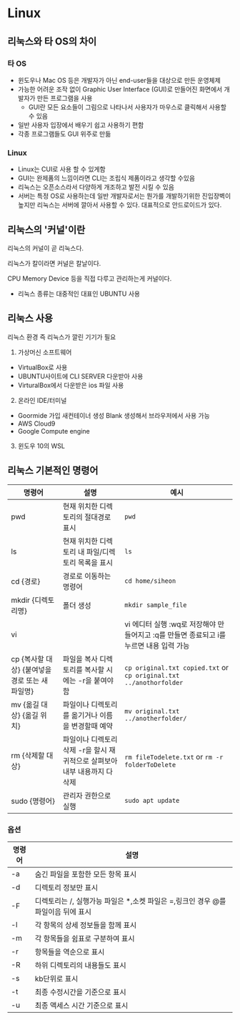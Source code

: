 # Linux
## 리눅스와 타 OS의 차이
### 타 OS
- 윈도우나 Mac OS 등은 개발자가 아닌 end-user들을 대상으로 만든 운영체제
- 가능한 어려운 조작 없이 Graphic User Interface (GUI)로 만들어진 화면에서 개발자가 만든 프로그램을 사용
  - GUI란 모든 요소들이 그림으로 나타나서 사용자가 마우스로 클릭해서 사용할 수 있음
- 일반 사용자 입장에서 배우기 쉽고 사용하기 편함
- 각종 프로그램들도 GUI 위주로 만듦
### Linux
- Linux는 CUI로 사용 할 수 있게함
- GUI는 완제품의 느낌이라면 CLI는 조립식 제품이라고 생각할 수있음
- 리눅스는 오픈소스라서 다양하게 개조하고 발전 시킬 수 있음
- 서버는 특정 OS로 사용하는데 일반 개발자로서는 뭔가를 개발하기위한 진입장벽이 높지만 리눅스는 서버에 깔아서 사용할 수 있다. 대표적으로 안드로이드가 있다.

## 리눅스의 '커널'이란
리눅스의 커널이 곧 리눅스다.

리눅스가 칼이라면 커널은 칼날이다.

CPU Memory Device 등을 직접 다루고 관리하는게 커널이다.

- 리눅스 종류는 대중적인 대표인 UBUNTU 사용

## 리눅스 사용
리눅스 환경 즉 리눅스가 깔린 기기가 필요
1. 가상머신 소프트웨어
  - VirtualBox로 사용
  - UBUNTU사이트에 CLI SERVER 다운받아 사용
  - VirturalBox에서 다운받은 ios 파일 사용
2. 온라인 IDE/터미널
  - Goormide 가입 새컨테이너 생성 Blank 생성해서 브라우저에서 사용 가능
  - AWS Cloud9
  - Google Compute engine
3. 윈도우 10의 WSL

## 리눅스 기본적인 명령어
|명령어|설명|예시|
|------|----------------------------|--------------|
|pwd|현재 위치한 디렉토리의 절대경로 표시|```pwd```|
|ls|현재 위치한 디렉토리 내 파일/디렉토리 목록을 표시|```ls```|
|cd {경로}|경로로 이동하는 명령어|```cd home/siheon```|
|mkdir {디렉토리명}|폴더 생성|```mkdir sample_file```|
|vi||vi 에디터 실행 :wq로 저장해야 만들어지고 :q를 만들면 종료되고 i를 누르면 내용 입력 가능|```vi sample.txt```|
|cp {복사할 대상} {붙여넣을 경로 또는 새 파일명}|파일을 복사 디렉토리를 복사할 시에는 -r을 붙여야함|```cp original.txt copied.txt``` or ```cp original.txt ../anothorfolder```|
|mv {옮길 대상} {옮길 위치}|파일이나 디렉토리를 옮기거나 이름을 변경할때 예약|```mv original.txt ../anotherfolder/```|
|rm {삭제할 대상}|파일이나 디렉토리 삭제 -r을 할시 재귀적으로 살펴보아 내부 내용까지 다 삭제|```rm fileTodelete.txt``` or ```rm -r folderToDelete```|
|sudo {명령어}|관리자 권한으로 실행|```sudo apt update```|


### 옵션
|명령어|설명|
|------|----------------------------|
|-a|숨긴 파일을 포함한 모든 항목 표시|
|-d|디렉토리 정보만 표시|
|-F|디렉토리는 /, 실행가능 파일은 \*,소켓 파일은 =,링크인 경우 @를 파일이음 뒤에 표시|
|-l|각 항목의 상세 정보들을 함께 표시|
|-m|각 항목들을 쉼표로 구분하여 표시|
|-r|항목들을 역순으로 표시|
|-R|하위 디렉토리의 내용들도 표시|
|-s|kb단위로 표시|
|-t|최종 수정시간을 기준으로 표시|
|-u|최종 액세스 시간 기준으로 표시|
